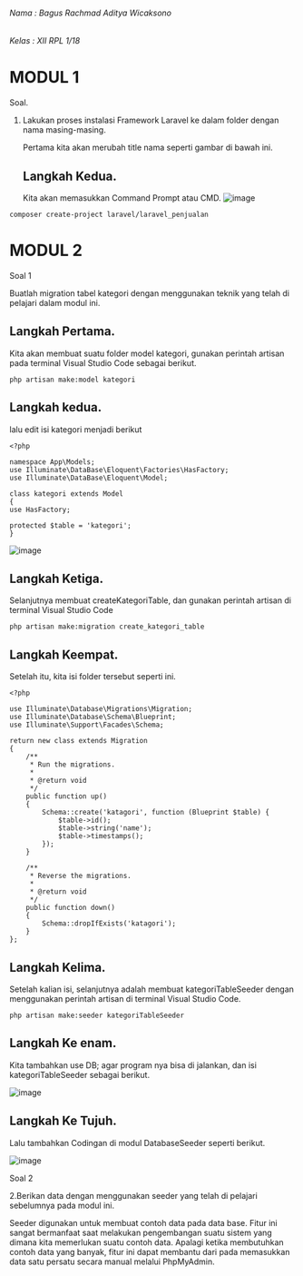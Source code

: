 ###### Nama : Bagus Rachmad Aditya Wicaksono
###### Kelas : XII RPL 1/18


# MODUL 1

Soal.
1. Lakukan proses instalasi Framework Laravel ke dalam folder dengan nama masing-masing.

   Pertama kita akan merubah title nama seperti gambar di bawah ini.
   
   ## Langkah Kedua.
   
   Kita akan memasukkan Command Prompt atau CMD.
![image](https://user-images.githubusercontent.com/109930395/180905905-d73e53d4-cd0f-44e9-af4e-8bbae364ab05.png)

 
```
composer create-project laravel/laravel_penjualan
```
# MODUL 2 
Soal 1

Buatlah migration tabel kategori dengan menggunakan teknik yang telah di pelajari dalam modul ini.

## Langkah Pertama.

Kita akan membuat suatu folder model kategori, gunakan perintah artisan pada terminal Visual Studio Code sebagai berikut.

```
php artisan make:model kategori
```

## Langkah kedua.

lalu edit isi kategori menjadi berikut 

```
<?php

namespace App\Models;
use Illuminate\DataBase\Eloquent\Factories\HasFactory;
use Illuminate\DataBase\Eloquent\Model;

class kategori extends Model
{
use HasFactory;

protected $table = 'kategori';
}

```
![image](https://user-images.githubusercontent.com/109930395/180912299-9b7e44d6-af42-47ba-8144-acd56cc70952.png)

## Langkah Ketiga.

Selanjutnya membuat createKategoriTable, dan gunakan perintah artisan di terminal Visual Studio Code

```
php artisan make:migration create_kategori_table
```

## Langkah Keempat.

Setelah itu, kita isi folder tersebut seperti ini.
```
<?php

use Illuminate\Database\Migrations\Migration;
use Illuminate\Database\Schema\Blueprint;
use Illuminate\Support\Facades\Schema;

return new class extends Migration
{
    /**
     * Run the migrations.
     *
     * @return void
     */
    public function up()
    {
        Schema::create('katagori', function (Blueprint $table) {
            $table->id();
            $table->string('name');
            $table->timestamps();
        });
    }

    /**
     * Reverse the migrations.
     *
     * @return void
     */
    public function down()
    {
        Schema::dropIfExists('katagori');
    }
};
```
## Langkah Kelima.

Setelah kalian isi, selanjutnya adalah membuat kategoriTableSeeder dengan menggunakan perintah artisan di terminal Visual Studio Code. 

```
php artisan make:seeder kategoriTableSeeder
```

## Langkah Ke enam.

Kita tambahkan use DB; agar program nya bisa di jalankan, dan isi kategoriTableSeeder sebagai berikut.

![image](https://user-images.githubusercontent.com/109930395/180917128-c9bc3c22-0c54-47f9-bb36-0c6f1fe3a4f8.png)

## Langkah Ke Tujuh.

Lalu tambahkan Codingan di modul DatabaseSeeder seperti berikut.

![image](https://user-images.githubusercontent.com/109930395/180917290-8afba112-fdb1-4a90-9cf2-0814440d6e7f.png)

Soal 2

 2.Berikan data dengan menggunakan seeder yang telah di pelajari sebelumnya pada modul ini.
 
 Seeder digunakan untuk membuat contoh data pada data base. Fitur ini sangat bermanfaat saat melakukan pengembangan suatu sistem yang dimana kita memerlukan suatu contoh data. Apalagi ketika membutuhkan contoh data yang banyak, fitur ini dapat membantu dari pada memasukkan data satu persatu secara manual melalui PhpMyAdmin.


